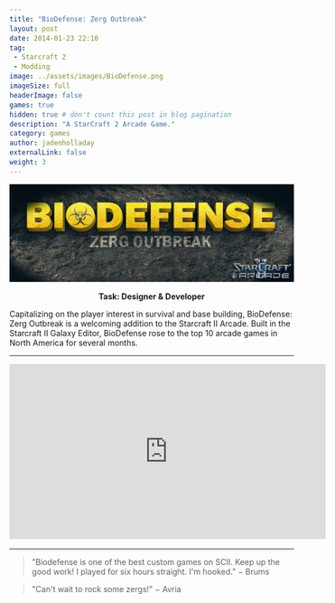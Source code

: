 ```yaml
---
title: "BioDefense: Zerg Outbreak"
layout: post
date: 2014-01-23 22:10
tag:
 - Starcraft 2
 - Modding
image: ../assets/images/BioDefense.png
imageSize: full
headerImage: false
games: true
hidden: true # don't count this post in blog pagination
description: "A StarCraft 2 Arcade Game."
category: games
author: jadenholladay
externalLink: false
weight: 3
---
```


![Screenshot](../assets/images/BioDefense.png)
**<center>Task: Designer & Developer</center>**

Capitalizing on the player interest in survival and base building, BioDefense: Zerg Outbreak is a welcoming addition to the Starcraft II Arcade. Built in the Starcraft II Galaxy Editor, BioDefense rose to the top 10 arcade games in North America for several months.

---
<center><iframe width="560" height="310" src="https://www.youtube.com/embed/vwTHuE30juw" frameborder="0" allowfullscreen></iframe></center>

---

> "Biodefense is one of the best custom games on SCII. Keep up the good work! I played for six hours straight. I'm hooked."
> − Brums

> "Can't wait to rock some zergs!"
> − Avria
